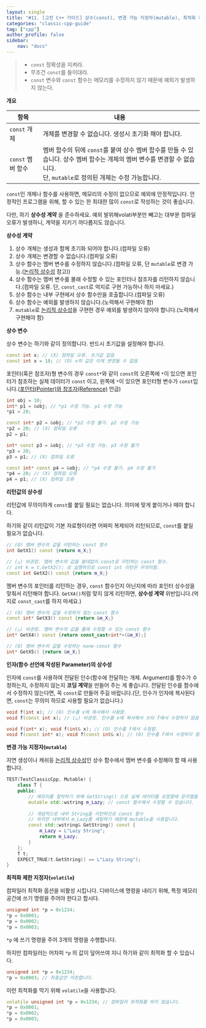 ```yaml
---
layout: single
title: "#11. [고전 C++ 가이드] 상수(const), 변경 가능 지정자(mutable), 최적화 제한 지정자(volatile)"
categories: "classic-cpp-guide"
tag: ["cpp"]
author_profile: false
sidebar: 
    nav: "docs"
---
```


> * `const` 정확성을 지켜라.
> * 무조건 `const`를 들이대라.
> * `const` 변수와 `const` 함수는 메모리를 수정하지 않기 때문에 예외가 발생하지 않는다.

**개요**

|항목|내용|
|--|--|
|`const` 개체|개체를 변경할 수 없습니다. 생성시 초기화 해야 합니다.|
|`const` 멤버 함수|멤버 함수의 뒤에 `const`를 붙여 상수 멤버 함수를 만들 수 있습니다. 상수 멤버 함수는 개체의 멤버 변수를 변경할 수 없습니다.<br/>단, `mutable`로 정의된 개체는 수정 가능합니다.|

`const`인 개체나 함수를 사용하면, 메모리의 수정이 없으므로 예외에 안정적입니다. 안정적인 프로그램을 위해, 할 수 있는 한 최대한 많이 `const`로 작성하는 것이 좋습니다.

다만, 하기 **상수성 계약** 을 준수하세요. 예외 발위해volati부분만 빼고는 대부분 컴파일 오류가 발생하니, 계약을 지키기 까다롭지도 않습니다.

**상수성 계약**

1. 상수 개체는 생성과 함께 초기화 되어야 합니다.(컴파일 오류)
2. 상수 개체는 변경할 수 없습니다.(컴파일 오류)
3. 상수 함수는 멤버 변수를 수정하지 않습니다.(컴파일 오류, 단 `mutable`로 변경 가능.([논리적 상수성](https://tango1202.github.io/classic-cpp-oop/classic-cpp-oop-mutable/) 참고))
4. 상수 함수는 멤버 변수를 몰래 수정할 수 있는 포인터나 참조자를 리턴하지 않습니다.(컴파일 오류. 단, `const_cast`로 억지로 구현 가능하나 하지 마세요.)
5. 상수 함수는 내부 구현에서 상수 함수만을 호출합니다.(컴파일 오류)
6. 상수 함수는 예외를 발생하지 않습니다.(노력해서 구현해야 함)
7. `mutable`로 [논리적 상수성](https://tango1202.github.io/classic-cpp-oop/classic-cpp-oop-mutable/)을 구현한 경우 예외를 발생하지 않아야 합니다.(노력해서 구현해야 함)

**상수 변수**

상수 변수는 하기와 같이 정의합니다. 반드시 초기값을 설정해야 합니다. 

```cpp
const int x; // (X) 컴파일 오류. 초기값 없음
const int x = 10; // (O) x의 값은 이제 변경될 수 없음
```

포인터(혹은 참조자)형 변수의 경우 `const*`와 같이 `const`의 오른쪽에 `*`이 있으면 포인터가 참조하는 실제 데이터가 `const` 이고, 왼쪽에 `*`이 있으면 포인터형 변수가 `const`입니다.([포인터(Pointer)와 참조자(Reference)](https://tango1202.github.io/classic-cpp-guide/classic-cpp-guide-pointer-reference/) 언급)

```cpp
int obj = 10;
int* p1 = &obj; // *p1 수정 가능. p1 수정 가능
*p1 = 20;

const int* p2 = &obj; // *p2 수정 불가. p2 수정 가능
*p2 = 20; // (X) 컴파일 오류
p2 = p1;

int* const p3 = &obj; // *p3 수정 가능. p3 수정 불가
*p3 = 20;
p3 = p1; // (X) 컴파일 오류

const int* const p4 = &obj; // *p4 수정 불가. p4 수정 불가
*p4 = 20; // (X) 컴파일 오류
p4 = p1; // (X) 컴파일 오류
```

**리턴값의 상수성**

리턴값에 무의미하게 `const`를 붙일 필요는 없습니다. 의미에 맞게 붙이거나 떼야 합니다.

하기와 같이 리턴값이 기본 자료형이라면 어짜피 복제되어 리턴되므로, `const`를 붙일 필요가 없습니다.

```cpp
// (O) 멤버 변수의 값을 리턴하는 const 함수
int GetX1() const {return m_X;} 

// (△) 비권장. 멤버 변수의 값을 쓸데없이 const로 리턴하는 const 함수. 
// int k = t.GetX2(); 로 실행하므로 const int 리턴은 무의미함. 
const int GetX2() const {return m_X;} 
```

멤버 변수의 포인터를 리턴하는 경우, `const` 함수인지 아닌지에 따라 포인터 상수성을 맞춰서 리턴해야 합니다. `GetX4()`처럼 맞지 않게 리턴하면, **상수성 계약** 위반입니다.(억지로 `const_cast`를 하지 마세요.)

```cpp
// (O) 멤버 변수의 값을 수정하지 않는 const 함수
const int* GetX3() const {return &m_X;}    

// (△) 비권장. 멤버 변수의 값을 몰래 수정할 수 있는 const 함수
int* GetX4() const {return const_cast<int*>(&m_X);}

// (O) 맴버 변수의 값을 수정하는 none-const 함수      
int* GetX5() {return &m_X;} 	                        
```

**인자(함수 선언에 작성된 Parameter)의 상수성**

인자에 `const`를 사용하여 전달된 인수(함수에 전달하는 개체. Argument)를 함수가 수정하는지, 수정하지 않는지 **코딩 계약**을 만들어 주는 게 좋습니다. 전달된 인수를 함수에서 수정하지 않는다면, 꼭 `const`로 만들어 주길 바랍니다.(단, 인수가 인자에 복사된다면, `const`는 무의미 하므로 사용할 필요가 없습니다.)

```cpp
void f(int x); // (O) 인수를 x에 복사해서 사용함.
void f(const int x); // (△) 비권장. 인수를 x에 복사해서 쓰되 f에서 수정하지 않음. 호출하는 쪽에선 무의미

void f(int* x); void f(int& x); // (O) 인수를 f에서 수정함.
void f(const int* x); void f(const int& x); // (O) 인수를 f에서 수정하지 않음.  
```

**변경 가능 지정자(`mutable`)**

지연 생성이나 캐쉬등 [논리적 상수성](https://tango1202.github.io/classic-cpp-oop/classic-cpp-oop-mutable/)인 상수 함수에서 멤버 변수를 수정해야 할 때 사용합니다.

```cpp
TEST(TestClassicCpp, Mutable) {
    class T {
    public:
        // 메모리를 절약하기 위해 GetString() 으로 실제 데이터를 요청할때 문자열을 채울겁니다.
        mutable std::wstring m_Lazy; // const 함수에서 수정할 수 있습니다.
        
        // 개념적으로 내부 String을 리턴하므로 const 함수
        // 하지만 내부에서 m_Lazy를 세팅하기 때문에 mutable을 사용합니다.
        const std::wstring& GetString() const {
            m_Lazy = L"Lazy String";
            return m_Lazy;
        }
    };
    T t;
    EXPECT_TRUE(t.GetString() == L"Lazy String");
}
```

**최적화 제한 지정자(`volatile`)**

컴파일러 최적화 옵션을 비활성 시킵니다.
디바이스에 명령을 내리기 위해, 특정 메모리 공간에 쓰기 명령을 주어야 한다고 합시다.

```cpp
unsigned int *p = 0x1234;
*p = 0x0001;
*p = 0x0002;
*p = 0x0003;
```

`*p` 에 쓰기 명령을 주어 3개의 명령을 수행합니다.

하지만 컴파일러는 어차피 `*p` 의 값이 덮어쓰여 지니 하기와 같이 최적화 할 수 있습니다.

```cpp
unsigned int *p = 0x1234;
*p = 0x0003; // 최종값만 저장합니다.
```

이런 최적화를 막기 위해 `volatile`을 사용합니다.

```cpp
volatile unsigned int *p = 0x1234; // 컴파일러 최적화를 하지 않습니다.
*p = 0x0001;
*p = 0x0002;
*p = 0x0003;
```



